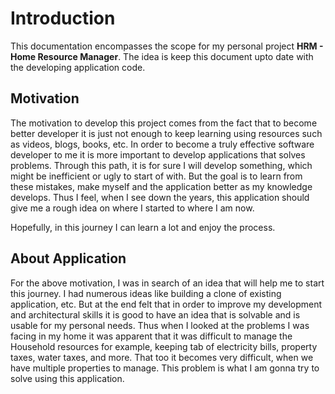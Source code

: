 # Introduction

This documentation encompasses the scope for my personal project **HRM - Home Resource Manager**. The idea is keep this document upto date with the developing application code.

## Motivation

The motivation to develop this project comes from the fact that to become better developer it is just not enough to keep learning using resources such as videos, blogs, books, etc. In order to become a truly effective software developer to me it is more important to develop applications that solves problems. Through this path, it is for sure I will develop something, which might be inefficient or ugly to start of with. But the goal is to learn from these mistakes, make myself and the application better as my knowledge develops. Thus I feel, when I see down the years, this application should give me a rough idea on where I started to where I am now.

Hopefully, in this journey I can learn a lot and enjoy the process.

## About Application

For the above motivation, I was in search of an idea that will help me to start this journey. I had numerous ideas like building a clone of existing application, etc. But at the end felt that in order to improve my development and architectural skills it is good to have an idea that is solvable and is usable for my personal needs. Thus when I looked at the problems I was facing in my home it was apparent that it was difficult to manage the Household resources for example, keeping tab of electricity bills, property taxes, water taxes, and more. That too it becomes very difficult, when we have multiple properties to manage. This problem is what I am gonna try to solve using this application.
